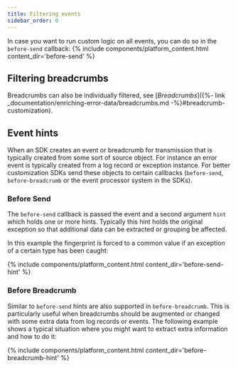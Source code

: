 ```yaml
---
title: Filtering events
sidebar_order: 0
---
```


In case you want to run custom logic on all events, you can do so in the `before-send` callback:
{% include components/platform_content.html content_dir='before-send' %}

## Filtering breadcrumbs

Breadcrumbs can also be individually filtered, see [_Breadcrumbs_]({%- link _documentation/enriching-error-data/breadcrumbs.md -%}#breadcrumb-customization).

## Event hints

When an SDK creates an event or breadcrumb for transmission that is typically created from some sort
of source object.  For instance an error event is typically created from a log record or exception
instance.  For better customization SDKs send these objects to certain callbacks (`before-send`,
`before-breadcrumb` or the event processor system in the SDKs).

### Before Send

The `before-send` callback is passed the event and a second argument `hint` which holds one or more
hints.  Typically this hint holds the original exception so that additional data can be extracted
or grouping be affected.

In this example the fingerprint is forced to a common value if an exception of a certain type has
been caught:

{% include components/platform_content.html content_dir='before-send-hint' %}

### Before Breadcrumb

Similar to `before-send` hints are also supported in `before-breadcrumb`.  This is particularly useful when
breadcrumbs should be augmented or changed with some extra data from log records or events.  The
following example shows a typical situation where you might want to extract extra information and
how to do it:

{% include components/platform_content.html content_dir='before-breadcrumb-hint' %}

